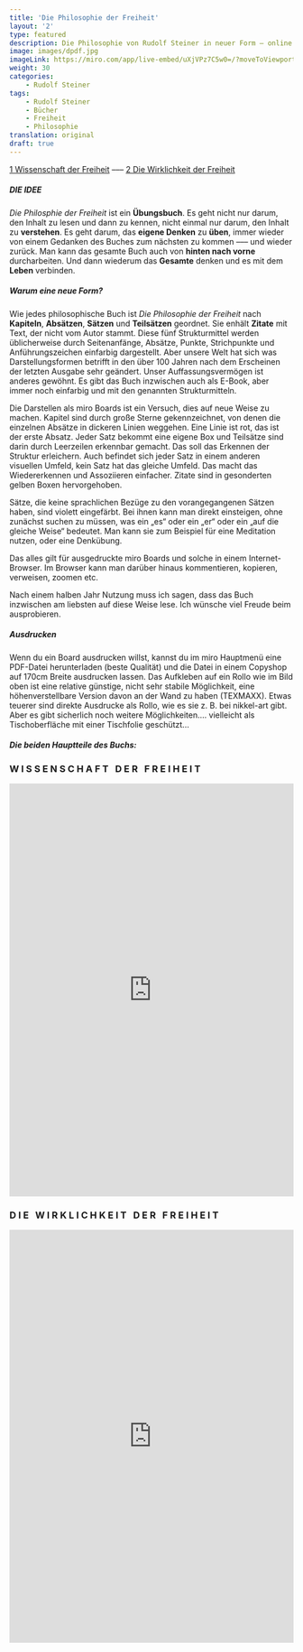 ```yaml
---
title: 'Die Philosophie der Freiheit'
layout: '2'
type: featured
description: Die Philosophie von Rudolf Steiner in neuer Form – online und offline
image: images/dpdf.jpg
imageLink: https://miro.com/app/live-embed/uXjVPz7C5w0=/?moveToViewport=-569,-835,2733,2076&embedId=794255096956
weight: 30
categories:
    - Rudolf Steiner
tags:
    - Rudolf Steiner
    - Bücher
    - Freiheit
    - Philosophie
translation: original
draft: true
---
```


[1 Wissenschaft der Freiheit](https://miro.com/app/live-embed/uXjVPz7C5w0=/?moveToViewport=-569,-835,2733,2076&embedId=794255096956) ––– [2 Die Wirklichkeit der Freiheit](https://miro.com/app/live-embed/uXjVMVLQMDw=/?moveToViewport=-4694,-2900,2852,2394&embedId=798473962857)

##### DIE IDEE

_Die Philosphie der Freiheit_ ist ein **Übungsbuch**. Es geht nicht nur darum, den Inhalt zu lesen und dann zu kennen, nicht einmal nur darum, den Inhalt zu **verstehen**. Es geht darum, das **eigene Denken** zu **üben**, immer wieder von einem Gedanken des Buches zum nächsten zu kommen ––– und wieder zurück. Man kann das gesamte Buch auch von **hinten nach vorne** durcharbeiten. Und dann wiederum das **Gesamte** denken und es mit dem **Leben** verbinden.

##### Warum eine neue Form?

Wie jedes philosophische Buch ist _Die Philosophie der Freiheit_ nach **Kapiteln**, **Absätzen**, **Sätzen** und **Teilsätzen** geordnet. Sie enhält **Zitate** mit Text, der nicht vom Autor stammt. Diese fünf Strukturmittel werden üblicherweise durch Seitenanfänge, Absätze, Punkte, Strichpunkte und Anführungszeichen einfarbig dargestellt. Aber unsere Welt hat sich was Darstellungsformen betrifft in den über 100 Jahren nach dem Erscheinen der letzten Ausgabe sehr geändert. Unser Auffassungsvermögen ist anderes gewöhnt. Es gibt das Buch inzwischen auch als E-Book, aber immer noch einfarbig und mit den genannten Strukturmitteln.

Die Darstellen als miro Boards ist ein Versuch, dies auf neue Weise zu machen. Kapitel sind durch große Sterne gekennzeichnet, von denen die einzelnen Absätze in dickeren Linien weggehen. Eine Linie ist rot, das ist der erste Absatz. Jeder Satz bekommt eine eigene Box und Teilsätze sind darin durch Leerzeilen erkennbar gemacht. Das soll das Erkennen der Struktur erleichern. Auch befindet sich jeder Satz in einem anderen visuellen Umfeld, kein Satz hat das gleiche Umfeld. Das macht das Wiedererkennen und Assoziieren einfacher. Zitate sind in gesonderten gelben Boxen hervorgehoben.

Sätze, die keine sprachlichen Bezüge zu den vorangegangenen Sätzen haben, sind violett eingefärbt. Bei ihnen kann man direkt einsteigen, ohne zunächst suchen zu müssen, was ein „es“ oder ein „er“ oder ein „auf die gleiche Weise“ bedeutet. Man kann sie zum Beispiel für eine Meditation nutzen, oder eine Denkübung.

Das alles gilt für ausgedruckte miro Boards und solche in einem Internet-Browser. Im Browser kann man darüber hinaus kommentieren, kopieren, verweisen, zoomen etc.

Nach einem halben Jahr Nutzung muss ich sagen, dass das Buch inzwischen am liebsten auf diese Weise lese. Ich wünsche viel Freude beim ausprobieren.

##### Ausdrucken

Wenn du ein Board ausdrucken willst, kannst du im miro Hauptmenü eine PDF-Datei herunterladen (beste Qualität) und die Datei in einem Copyshop auf 170cm Breite ausdrucken lassen. Das Aufkleben auf ein Rollo wie im Bild oben ist eine relative günstige, nicht sehr stabile Möglichkeit, eine höhenverstellbare Version davon an der Wand zu haben (TEXMAXX). Etwas teuerer sind direkte Ausdrucke als Rollo, wie es sie z. B. bei nikkel-art gibt. Aber es gibt sicherlich noch weitere Möglichkeiten.... vielleicht als Tischoberfläche mit einer Tischfolie geschützt...

##### Die beiden Hauptteile des Buchs:

### W I S S E N S C H A F T &nbsp; D E R &nbsp; F R E I H E I T

<iframe width="100%" height="732" src="https://miro.com/app/live-embed/uXjVPz7C5w0=/?moveToViewport=-569,-835,2733,2076&embedId=794255096956" frameborder="0" scrolling="no" allow="fullscreen; clipboard-read; clipboard-write" allowfullscreen></iframe>

### D I E &nbsp; W I R K L I C H K E I T &nbsp; D E R &nbsp; F R E I H E I T

<iframe width="100%" height="732" src="https://miro.com/app/live-embed/uXjVMVLQMDw=/?moveToViewport=-4694,-2900,2852,2394&embedId=798473962857" frameborder="0" scrolling="no" allow="fullscreen; clipboard-read; clipboard-write" allowfullscreen></iframe>
